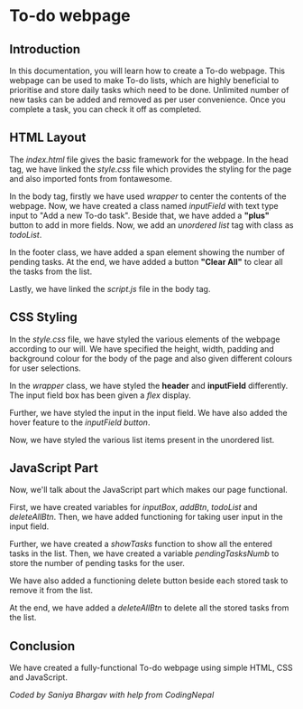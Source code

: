 # To-do webpage

## Introduction

In this documentation, you will learn how to create a To-do webpage. This webpage can be used to make To-do lists, which are highly beneficial to prioritise and store daily tasks which need to be done. Unlimited number of new tasks can be added and removed as per user convenience. Once you complete a task, you can check it off as completed.

## HTML Layout

The _index.html_ file gives the basic framework for the webpage. In the head tag, we have linked the _style.css_ file which provides the styling for the page and also imported fonts from fontawesome.

In the body tag, firstly we have used _wrapper_ to center the contents of the webpage. Now, we have created a class named _inputField_ with text type input to "Add a new To-do task". Beside that, we have added a **"plus"** button to add in more fields.
Now, we add an _unordered list_ tag with class as _todoList_.

In the footer class, we have added a span element showing the number of pending tasks. At the end, we have added a button **"Clear All"** to clear all the tasks from the list.

Lastly, we have linked the _script.js_ file in the body tag.

## CSS Styling

In the _style.css_ file, we have styled the various elements of the webpage according to our will.
We have specified the height, width, padding and background colour for the body of the page and also given different colours for user selections.

In the _wrapper_ class, we have styled the **header** and **inputField** differently. The input field box has been given a _flex_ display.

Further, we have styled the input in the input field. We have also added the hover feature to the _inputField button_.

Now, we have styled the various list items present in the unordered list.

## JavaScript Part

Now, we'll talk about the JavaScript part which makes our page functional.

First, we have created variables for _inputBox_, _addBtn_, _todoList_ and _deleteAllBtn_. Then, we have added functioning for taking user input in the input field.

Further, we have created a _showTasks_ function to show all the entered tasks in the list. Then, we have created a variable _pendingTasksNumb_ to store the number of pending tasks for the user.

We have also added a functioning delete button beside each stored task to remove it from the list.

At the end, we have added a _deleteAllBtn_ to delete all the stored tasks from the list.

## Conclusion

We have created a fully-functional To-do webpage using simple HTML, CSS and JavaScript.

_Coded by Saniya Bhargav with help from CodingNepal_